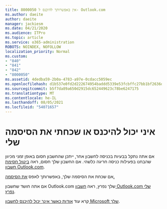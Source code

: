 ```yaml
---
title: 8000050 אין באפשרותך להיכנס ל- Outlook.com
ms.author: daeite
author: daeite
manager: jackiesm
ms.date: 04/21/2020
ms.audience: ITPro
ms.topic: article
ms.service: o365-administration
ROBOTS: NOINDEX, NOFOLLOW
localization_priority: Normal
ms.custom:
- "840"
- "841"
- "842"
- "8000050"
ms.assetid: 4dedba59-2b0a-4783-a97e-0cdacc5059ec
ms.openlocfilehash: d1b537e0fd2d222674954baddd5339e53fcbffc27bb1bf2636d93895137f320b
ms.sourcegitcommit: b5f7da89a650d2915dc652449623c78be6247175
ms.translationtype: MT
ms.contentlocale: he-IL
ms.lasthandoff: 08/05/2021
ms.locfileid: "54071657"
---
```

# <a name="i-cant-sign-in-or-forgot-my-password"></a>איני יכול להיכנס או שכחתי את הסיסמה שלי

אם אתה נתקל בבעיות בכניסה לחשבון אחר, ייתכן שהחשבון חסום באופן זמני מכיוון שהבחנו בפעילות כניסה חריגה כלשהי. אם החשבון שלך חסום, ראה [ביטול חסימת חשבון Outlook.com](https://support.office.com/article/f4ad2701-d166-4d8b-8a6a-9af2a1f8a4c4?wt.mc_id=Office_Outlook_com_Alchemy).
  
אם שכחת את הסיסמה שלך, באפשרותך לאפס [את הסיסמה.](https://go.microsoft.com/fwlink/p/?linkid=841909)
  
אם אתה חושד שחשבון Outlook.com שלך נפרץ, ראה [חשבון Outlook.com שלי נפרץ](https://support.office.com/article/35993ac5-ac2f-494e-aacb-5232dda453d8?wt.mc_id=Office_Outlook_com_Alchemy).
  
קרא עוד [אודות כאשר אינך יכול להיכנס לחשבון Microsoft שלך](https://go.microsoft.com/fwlink/p/?linkid=842227).
  